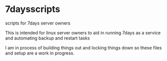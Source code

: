 # 7daysscripts
scripts for 7days server owners

This is intended for linux server owners to aid in running 7days as a service and automating backup and restart tasks

I am in process of building things out and locking things down so these files and setup are a work in progress.
